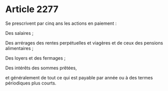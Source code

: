 # Article 2277

Se prescrivent par cinq ans les actions en paiement :

Des salaires ;

Des arrérages des rentes perpétuelles et viagères et de ceux des pensions alimentaires ;

Des loyers et des fermages ;

Des intérêts des sommes prêtées,

et généralement de tout ce qui est payable par année ou à des termes périodiques plus courts.
